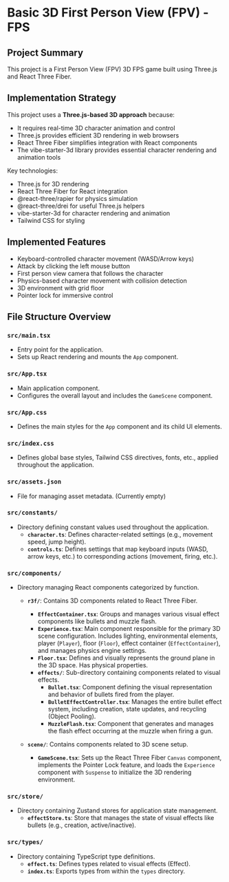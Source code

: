# Basic 3D First Person View (FPV) - FPS

## Project Summary

This project is a First Person View (FPV) 3D FPS game built using Three.js and React Three Fiber.

## Implementation Strategy

This project uses a **Three.js-based 3D approach** because:

- It requires real-time 3D character animation and control
- Three.js provides efficient 3D rendering in web browsers
- React Three Fiber simplifies integration with React components
- The vibe-starter-3d library provides essential character rendering and animation tools

Key technologies:

- Three.js for 3D rendering
- React Three Fiber for React integration
- @react-three/rapier for physics simulation
- @react-three/drei for useful Three.js helpers
- vibe-starter-3d for character rendering and animation
- Tailwind CSS for styling

## Implemented Features

- Keyboard-controlled character movement (WASD/Arrow keys)
- Attack by clicking the left mouse button
- First person view camera that follows the character
- Physics-based character movement with collision detection
- 3D environment with grid floor
- Pointer lock for immersive control

## File Structure Overview

### `src/main.tsx`

- Entry point for the application.
- Sets up React rendering and mounts the `App` component.

### `src/App.tsx`

- Main application component.
- Configures the overall layout and includes the `GameScene` component.

### `src/App.css`

- Defines the main styles for the `App` component and its child UI elements.

### `src/index.css`

- Defines global base styles, Tailwind CSS directives, fonts, etc., applied throughout the application.

### `src/assets.json`

- File for managing asset metadata. (Currently empty)

### `src/constants/`

- Directory defining constant values used throughout the application.
  - **`character.ts`**: Defines character-related settings (e.g., movement speed, jump height).
  - **`controls.ts`**: Defines settings that map keyboard inputs (WASD, arrow keys, etc.) to corresponding actions (movement, firing, etc.).

### `src/components/`

- Directory managing React components categorized by function.

  - **`r3f/`**: Contains 3D components related to React Three Fiber.

    - **`EffectContainer.tsx`**: Groups and manages various visual effect components like bullets and muzzle flash.
    - **`Experience.tsx`**: Main component responsible for the primary 3D scene configuration. Includes lighting, environmental elements, player (`Player`), floor (`Floor`), effect container (`EffectContainer`), and manages physics engine settings.
    - **`Floor.tsx`**: Defines and visually represents the ground plane in the 3D space. Has physical properties.
    - **`effects/`**: Sub-directory containing components related to visual effects.
      - **`Bullet.tsx`**: Component defining the visual representation and behavior of bullets fired from the player.
      - **`BulletEffectController.tsx`**: Manages the entire bullet effect system, including creation, state updates, and recycling (Object Pooling).
      - **`MuzzleFlash.tsx`**: Component that generates and manages the flash effect occurring at the muzzle when firing a gun.

  - **`scene/`**: Contains components related to 3D scene setup.
    - **`GameScene.tsx`**: Sets up the React Three Fiber `Canvas` component, implements the Pointer Lock feature, and loads the `Experience` component with `Suspense` to initialize the 3D rendering environment.

### `src/store/`

- Directory containing Zustand stores for application state management.
  - **`effectStore.ts`**: Store that manages the state of visual effects like bullets (e.g., creation, active/inactive).

### `src/types/`

- Directory containing TypeScript type definitions.
  - **`effect.ts`**: Defines types related to visual effects (Effect).
  - **`index.ts`**: Exports types from within the `types` directory.
